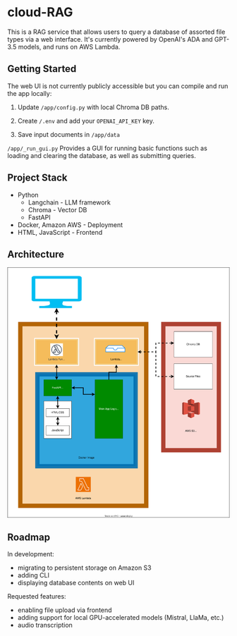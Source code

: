 # cloud-RAG

This is a RAG service that allows users to query a database of assorted file types via a web interface. It's currently powered by OpenAI's ADA and GPT-3.5 models, and runs on AWS Lambda.

## Getting Started

The web UI is not currently publicly accessible but you can compile and run the app locally:

1. Update <code>/app/config.py</code> with local Chroma DB paths.

2. Create <code>/.env</code> and add your <code>OPENAI_API_KEY</code> key.

3. Save input documents in <code>/app/data</code>

<code>/app/_run_gui.py</code> Provides a GUI for running basic functions such as loading and clearing the database, as well as submitting queries.


## Project Stack

- Python
  - Langchain - LLM framework
  - Chroma - Vector DB
  - FastAPI
- Docker, Amazon AWS - Deployment
- HTML, JavaScript - Frontend

## Architecture

<img src="https://raw.githubusercontent.com/arunwidjaja/cloud-RAG/cae1c72f4d84e55538559d6dfc2119297a284dc6/README_files/cloud-RAG_architecture.svg" />



## Roadmap

In development:
- migrating to persistent storage on Amazon S3
- adding CLI
- displaying database contents on web UI

Requested features:
- enabling file upload via frontend
- adding support for local GPU-accelerated models (Mistral, LlaMa, etc.)
- audio transcription


